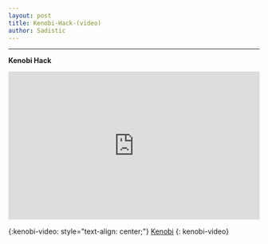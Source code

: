 ```yaml
---
layout: post
title: Kenobi-Hack-(video)
author: Sadistic
---
```


---

**Kenobi Hack**

<div style="padding: 59.02% 0 0 0; position: relative"><div style="height:100%;left:0;position:absolute;top:0;width:100%"><iframe height="100%" width="100%;" src="https://embed.wave.video/5f3fe8e946e0fb000cff11ff" frameborder="0" allow="autoplay; fullscreen"></iframe></div></div>

{:kenobi-video: style="text-align: center;"}
[Kenobi](https://watch.wave.video/kenobi-hack-5f3fe8e946e0fb000cff11ff)
{: kenobi-video}